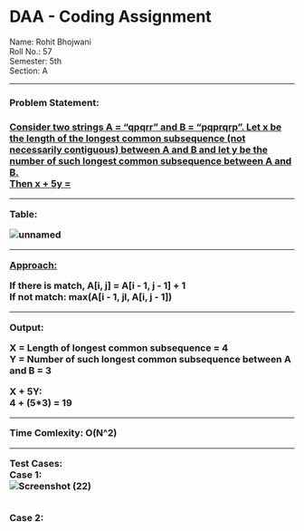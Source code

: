 <h1> DAA - Coding Assignment </h1>

Name: Rohit Bhojwani <br>
Roll No.: 57 <br>
Semester: 5th <br>
Section: A <br>
<hr>

<h3>Problem Statement: <h3>

<u>Consider two strings A = “qpqrr” and B = “pqprqrp”. Let x be the length of the longest common
subsequence (not necessarily contiguous) between A and B and let y be the number of such longest
common subsequence between A and B. 
<br>
Then x + 5y = </u>
<hr>

Table:

![unnamed](https://user-images.githubusercontent.com/91414774/202891817-9c558367-5737-4e4b-ad93-ead4670bda47.jpg)

<hr>
  
<Approach:>
 
If there is match, A[i, j] = A[i - 1, j - 1] + 1
<br>
If not match: max(A[i - 1, jl, A[i, j - 1])

<hr>
  
Output:

X = Length of longest common subsequence = 4
<br>
Y = Number of such longest common subsequence between A and B = 3

X + 5Y:
<br>
4 + (5*3) = 19

<hr>
  
Time Comlexity: O(N^2) 

<hr>
  
Test Cases:
<br>
Case 1:
<br>
  ![Screenshot (22)](https://user-images.githubusercontent.com/91414774/202909332-00f9a774-0424-4ceb-acf9-170efa33440e.png)
  
<br>
Case 2:
  <br>



